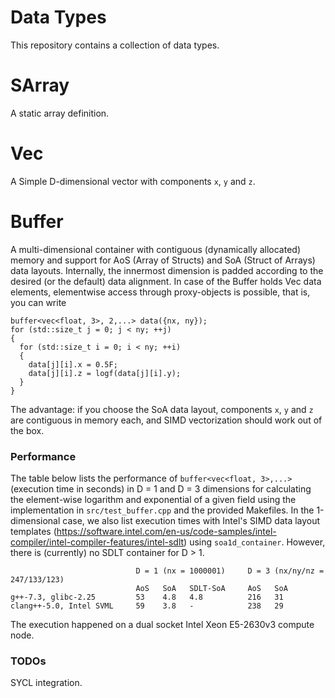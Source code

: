 # Data Types
This repository contains a collection of data types.

# SArray
A static array definition.

# Vec
A Simple D-dimensional vector with components `x`, `y` and `z`.

# Buffer
A multi-dimensional container with contiguous (dynamically allocated) memory and support for AoS (Array of Structs) and SoA (Struct of Arrays) data layouts.
Internally, the innermost dimension is padded according to the desired (or the default) data alignment.
In case of the Buffer holds Vec data elements, elementwise access through proxy-objects is possible, that is, you can write

```
buffer<vec<float, 3>, 2,...> data({nx, ny});
for (std::size_t j = 0; j < ny; ++j)
{
  for (std::size_t i = 0; i < ny; ++i)
  {
    data[j][i].x = 0.5F;
    data[j][i].z = logf(data[j][i].y);
  }
}
```
The advantage: if you choose the SoA data layout, components `x`, `y` and `z` are contiguous in memory each, and SIMD vectorization should work out of the box.

### Performance
The table below lists the performance of `buffer<vec<float, 3>,...>` (execution time in seconds) in D = 1 and D = 3 dimensions for calculating the element-wise logarithm and exponential of a given field using the implementation in `src/test_buffer.cpp` and the provided Makefiles. In the 1-dimensional case, we also list execution times with Intel's SIMD data layout templates (https://software.intel.com/en-us/code-samples/intel-compiler/intel-compiler-features/intel-sdlt) using `soa1d_container`.
However, there is (currently) no SDLT container for D > 1.

```
                            D = 1 (nx = 1000001)     D = 3 (nx/ny/nz = 247/133/123)
                            AoS   SoA   SDLT-SoA     AoS   SoA
g++-7.3, glibc-2.25         53    4.8   4.8          216   31
clang++-5.0, Intel SVML     59    3.8   -            238   29
```
The execution happened on a dual socket Intel Xeon E5-2630v3 compute node.

### TODOs
SYCL integration.
